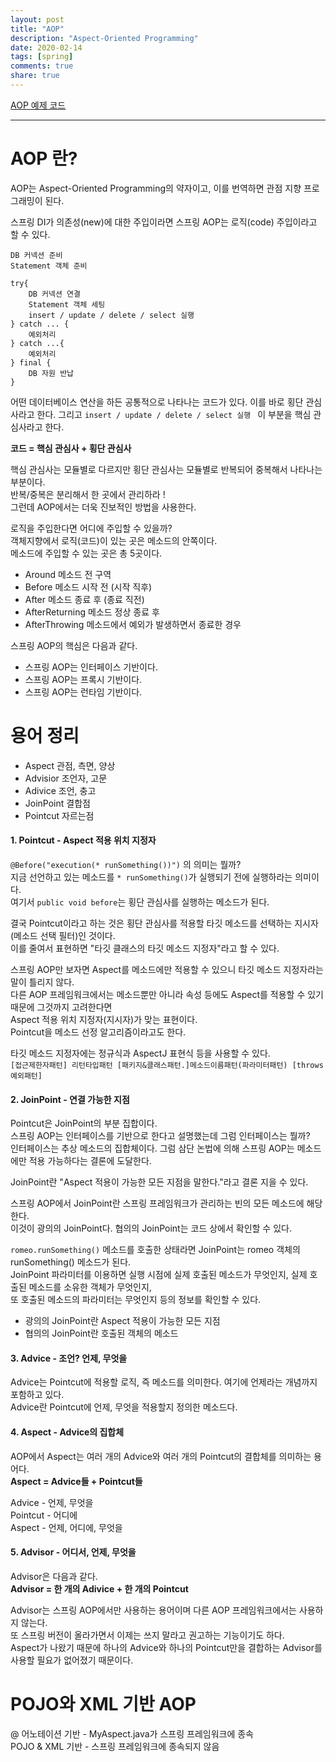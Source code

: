 ```yaml
---
layout: post
title: "AOP"  
description: "Aspect-Oriented Programming"
date: 2020-02-14
tags: [spring]
comments: true
share: true
---
```

 
[AOP 예제 코드](https://github.com/hyerin6/Spring/tree/master/ExpertSpring30/src/main/java)

---

# AOP 란?     
AOP는 Aspect-Oriented Programming의 약자이고, 이를 번역하면 관점 지향 프로그래밍이 된다.   

스프링 DI가 의존성(new)에 대한 주입이라면 스프링 AOP는 로직(code) 주입이라고 할 수 있다.   

```
DB 커넥션 준비 
Statement 객체 준비 

try{
    DB 커넥션 연결 
    Statement 객체 세팅 
    insert / update / delete / select 실행 
} catch ... {
    예외처리 
} catch ...{
    예외처리 
} final {
    DB 자원 반납
}
```   



어떤 데이터베이스 연산을 하든 공통적으로 나타나는 코드가 있다. 
이를 바로 횡단 관심사라고 한다. 그리고 ```insert / update / delete / select 실행 ``` 이 부분을 핵심 관심사라고 한다.   

**코드 = 핵심 관심사 + 횡단 관심사**   

핵심 관심사는 모듈별로 다르지만 횡단 관심사는 모듈별로 반복되어 중복해서 나타나는 부분이다.   
반복/중복은 분리해서 한 곳에서 관리하라 !   
그런데 AOP에서는 더욱 진보적인 방법을 사용한다.   

로직을 주입한다면 어디에 주입할 수 있을까?  
객체지향에서 로직(코드)이 있는 곳은 메소드의 안쪽이다.   
메소드에 주입할 수 있는 곳은 총 5곳이다.   
- Around 메소드 전 구역    
- Before 메소드 시작 전 (시작 직후)     
- After 메소드 종료 후 (종료 직전)   
- AfterReturning 메소드 정상 종료 후     
- AfterThrowing 메소드에서 예외가 발생하면서 종료한 경우    


스프링 AOP의 핵심은 다음과 같다.   
- 스프링 AOP는 인터페이스 기반이다.  
- 스프링 AOP는 프록시 기반이다.  
- 스프링 AOP는 런타임 기반이다.    


# 용어 정리     
- Aspect 관점, 측면, 양상    
- Advisior 조언자, 고문  
- Adivice 조언, 충고  
- JoinPoint 결합점   
- Pointcut 자르는점  

#### 1. Pointcut - Aspect 적용 위치 지정자     
```@Before("execution(* runSomething())")``` 의 의미는 뭘까?  
지금 선언하고 있는 메소드를 ```* runSomething()```가 실행되기 전에 실행하라는 의미이다.   
여기서 ```public void before```는 횡단 관심사를 실행하는 메소드가 된다.   

결국 Pointcut이라고 하는 것은 횡단 관심사를 적용할 타깃 메소드를 선택하는 지시자(메소드 선택 필터)인 것이다.   
이를 줄여서 표현하면 "타깃 클래스의 타깃 메소드 지정자"라고 할 수 있다.   

스프링 AOP만 보자면 Aspect를 메소드에만 적용할 수 있으니 타깃 메소드 지정자라는 말이 틀리지 않다.   
다른 AOP 프레임워크에서는 메소드뿐만 아니라 속성 등에도 Aspect를 적용할 수 있기 때문에 그것까지 고려한다면   
Aspect 적용 위치 지정자(지시자)가 맞는 표현이다.   
Pointcut을 메소드 선정 알고리즘이라고도 한다.   

타깃 메소드 지정자에는 정규식과 AspectJ 표현식 등을 사용할 수 있다.   
```[접근제한자패턴] 리턴타입패턴 [패키지&클래스패턴.]메소드이름패턴(파라미터패턴) [throws 예외패턴]```   


#### 2. JoinPoint - 연결 가능한 지점    
Pointcut은 JoinPoint의 부분 집합이다.   
스프링 AOP는 인터페이스를 기반으로 한다고 설명했는데 그럼 인터페이스는 뭘까?  
인터페이스는 추상 메소드의 집합체이다. 그럼 삼단 논법에 의해 스프링 AOP는 메소드에만 적용 가능하다는 결론에 도달한다.   

JoinPoint란 "Aspect 적용이 가능한 모든 지점을 말한다."라고 결론 지을 수 있다.   

스프링 AOP에서 JoinPoint란 스프링 프레임워크가 관리하는 빈의 모든 메소드에 해당한다.    
이것이 광의의 JoinPoint다. 협의의 JoinPoint는 코드 상에서 확인할 수 있다.   

```romeo.runSomething()``` 메소드를 호출한 상태라면 JoinPoint는 romeo 객체의 runSomething() 메소드가 된다.   
JoinPoint 파라미터를 이용하면 실행 시점에 실제 호출된 메소드가 무엇인지, 실제 호출된 메소드를 소유한 객체가 무엇인지,   
또 호출된 메소드의 파라미터는 무엇인지 등의 정보를 확인할 수 있다.   

- 광의의 JoinPoint란 Aspect 적용이 가능한 모든 지점   
- 협의의 JoinPoint란 호출된 객체의 메소드  


#### 3. Advice - 조언? 언제, 무엇을   
Advice는 Pointcut에 적용할 로직, 즉 메소드를 의미한다. 여기에 언제라는 개념까지 포함하고 있다.   
Advice란 Pointcut에 언제, 무엇을 적용할지 정의한 메소드다.   


#### 4. Aspect - Advice의 집합체   
AOP에서 Aspect는 여러 개의 Advice와 여러 개의 Pointcut의 결합체를 의미하는 용어다.   
**Aspect = Advice들 + Pointcut들**  

Advice - 언제, 무엇을  
Pointcut - 어디에    
Aspect - 언제, 어디에, 무엇을   


#### 5. Advisor - 어디서, 언제, 무엇을   
Advisor은 다음과 같다.   
**Advisor = 한 개의 Adivice + 한 개의 Pointcut**  

Advisor는 스프링 AOP에서만 사용하는 용어이며 다른 AOP 프레임워크에서는 사용하지 않는다.   
또 스프링 버전이 올라가면서 이제는 쓰지 말라고 권고하는 기능이기도 하다.   
Aspect가 나왔기 때문에 하나의 Advice와 하나의 Pointcut만을 결합하는 Advisor를 사용할 필요가 없어졌기 때문이다.   


# POJO와 XML 기반 AOP   
@ 어노테이션 기반 - MyAspect.java가 스프링 프레임워크에 종속   
POJO & XML 기반 - 스프링 프레임워크에 종속되지 않음   

 
